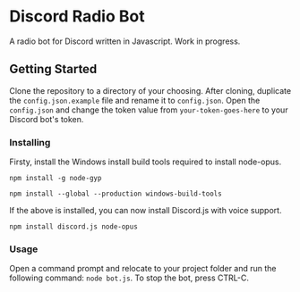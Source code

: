 # Discord Radio Bot

A radio bot for Discord written in Javascript. Work in progress.

## Getting Started

Clone the repository to a directory of your choosing. After cloning, duplicate the `config.json.example` file and rename it to `config.json`.
Open the `config.json` and change the token value from `your-token-goes-here` to your Discord bot's token.

### Installing

Firsty, install the Windows install build tools required to install node-opus.

`npm install -g node-gyp`

`npm install --global --production windows-build-tools`

If the above is installed, you can now install Discord.js with voice support.

`npm install discord.js node-opus`

### Usage

Open a command prompt and relocate to your project folder and run the following command: `node bot.js`.
To stop the bot, press CTRL-C.
